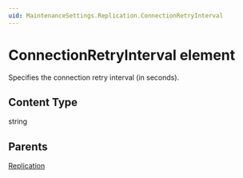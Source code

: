 ```yaml
---
uid: MaintenanceSettings.Replication.ConnectionRetryInterval
---
```


# ConnectionRetryInterval element

Specifies the connection retry interval (in seconds).

## Content Type

string

## Parents

[Replication](xref:MaintenanceSettings.Replication)
